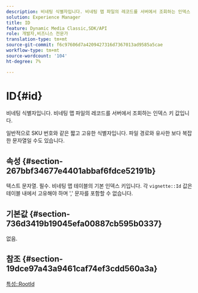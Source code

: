 ```yaml
---
description: 비네팅 식별자입니다. 비네팅 맵 파일의 레코드를 서버에서 조회하는 인덱스 키 값입니다.
solution: Experience Manager
title: ID
feature: Dynamic Media Classic,SDK/API
role: 개발자,비즈니스 전문가
translation-type: tm+mt
source-git-commit: f6c97606d7a4209427316d7367013ad9585a5cae
workflow-type: tm+mt
source-wordcount: '104'
ht-degree: 7%

---
```



# ID{#id}

비네팅 식별자입니다. 비네팅 맵 파일의 레코드를 서버에서 조회하는 인덱스 키 값입니다.

일반적으로 SKU 번호와 같은 짧고 고유한 식별자입니다. 파일 경로와 유사한 보다 복잡한 문자열일 수도 있습니다.

## 속성 {#section-267bbf34677e4401abbaf6fdce52191b}

텍스트 문자열. 필수. 비네팅 맵 테이블의 기본 인덱스 키입니다. 각 `vignette::Id` 값은 테이블 내에서 고유해야 하며 &#39;,&#39; 문자를 포함할 수 없습니다.

## 기본값 {#section-736d3419b19045efa00887cb595b0337}

없음.

## 참조 {#section-19dce97a43a9461caf74ef3cdd560a3a}

[특성::RootId](../../../../../ir-api/material-cat/image-rendering-api-ref/c-ir-material-catalog/c-ir-attributes-reference/r-ir-rootid.md#reference-54b42b7125824be593378c1accb70d5a)
